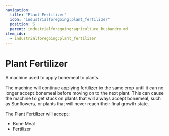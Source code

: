 ```yaml
---
navigation:
  title: "Plant Fertilizer"
  icon: "industrialforegoing:plant_fertilizer"
  position: 5
  parent: industrialforegoing:agriculture_husbandry.md
item_ids:
  - industrialforegoing:plant_fertilizer
---
```


# Plant Fertilizer

A machine used to <Color id="gold">apply</Color> bonemeal to plants. 

The machine will continue applying fertilizer to the same crop until it can no longer accept bonemeal before moving on to the next plant. This can cause the machine to get stuck on plants that will always accept bonemeal, such as <Color id="gold">Sunflowers</Color>, or plants that will never reach their final growth state.

The Plant Fertilizer will accept: 

- Bone Meal 
- Fertilizer



<Recipe id="industrialforegoing:plant_fertilizer" />

